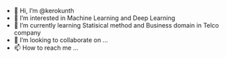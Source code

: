 - 👋 Hi, I’m @kerokunth
- 👀 I’m interested in Machine Learning and Deep Learning 
- 🌱 I’m currently learning Statisical method and Business domain in Telco company
- 💞️ I’m looking to collaborate on ...
- 📫 How to reach me ...

<!---
kerokunth/kerokunth is a ✨ special ✨ repository because its `README.md` (this file) appears on your GitHub profile.
You can click the Preview link to take a look at your changes.
--->
